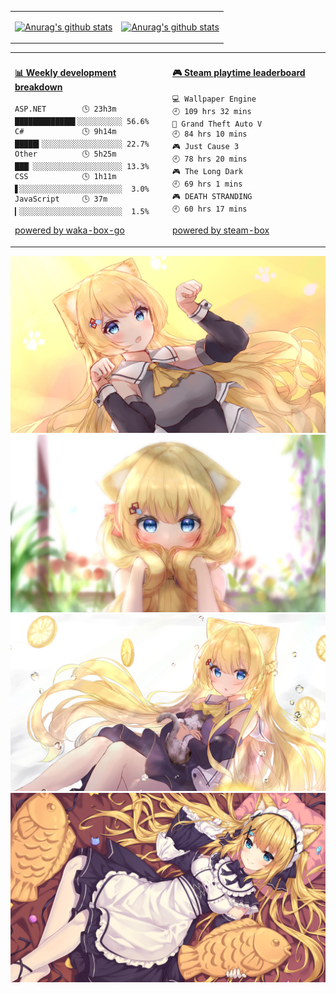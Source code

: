 <table>
<tr>
<td valign="top" width="50%">
  
[![Anurag's github stats](https://github-readme-stats.vercel.app/api?username=JIANG-KING)](https://github.com/anuraghazra/github-readme-stats)
  
</td>
<td valign="top" width="50%">
  
[![Anurag's github stats](https://github-readme-stats.vercel.app/api?username=JIANG-KING)](https://github.com/anuraghazra/github-readme-stats)
</td>
  
</tr>
</table>


<table>
<tr>
<td valign="left" width="50%">

<!-- waka-box start -->
#### <a href="https://gist.github.com/7be9d91186e5c24fd10354a7cf1bf56a" target="_blank">📊 Weekly development breakdown</a>
```text
ASP.NET        🕓 23h3m █████████████▌░░░░░░░░░░ 56.6%
C#             🕓 9h14m █████▍░░░░░░░░░░░░░░░░░░ 22.7%
Other          🕓 5h25m ███▏░░░░░░░░░░░░░░░░░░░░ 13.3%
CSS            🕓 1h11m ▋░░░░░░░░░░░░░░░░░░░░░░░  3.0%
JavaScript     🕓 37m   ▎░░░░░░░░░░░░░░░░░░░░░░░  1.5%
```
<!-- Powered by https://github.com/YouEclipse/waka-box-go . -->
<!-- waka-box end -->

[powered by waka-box-go](https://github.com/YouEclipse/waka-box-go)

</td>
<td valign="right" width="50%">

<!-- steam-box start -->
#### <a href="https://gist.github.com/4a041466fc3595596c0e3d14015efd74" target="_blank">🎮 Steam playtime leaderboard</a>
```text
💻 Wallpaper Engine                 🕘 109 hrs 32 mins
🚓 Grand Theft Auto V               🕘 84 hrs 10 mins
🎮 Just Cause 3                     🕘 78 hrs 20 mins
🎮 The Long Dark                    🕘 69 hrs 1 mins
🎮 DEATH STRANDING                  🕘 60 hrs 17 mins
```
<!-- Powered by https://github.com/YouEclipse/steam-box . -->
<!-- steam-box end -->

[powered by steam-box](https://github.com/YouEclipse/steam-box)

</td>
</tr>
</table>

<img src="https://github.com/JIANG-KING/JIANG-KING/blob/b6afef93dd80bd120d552f26358d019cb3ad4713/%E7%8C%AB%E7%8C%AB%E5%A3%81%E7%BA%B81.jpg" >
<img src="https://github.com/JIANG-KING/JIANG-KING/blob/7130628e80e21cacb7e3ead11a3708aeb9416bcb/%E7%8C%AB%E7%8C%AB%E5%A3%81%E7%BA%B82.jpg" >
<img src="https://github.com/JIANG-KING/JIANG-KING/blob/7130628e80e21cacb7e3ead11a3708aeb9416bcb/%E7%8C%AB%E7%8C%AB%E5%A3%81%E7%BA%B83.jpg" >
<img src="https://github.com/JIANG-KING/JIANG-KING/blob/7130628e80e21cacb7e3ead11a3708aeb9416bcb/%E6%97%A0%E9%A2%98_74966577.jpg" >
